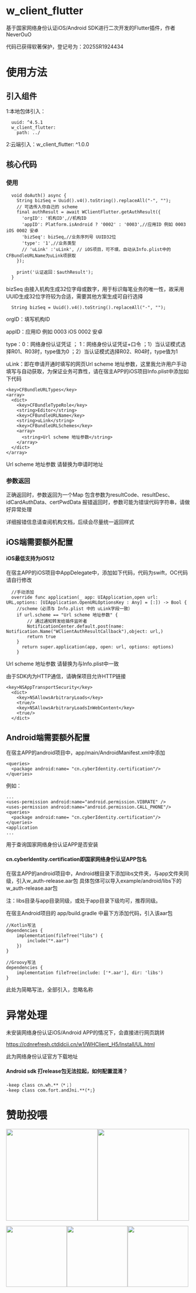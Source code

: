 # w_client_flutter

基于国家网络身份认证iOS/Android SDK进行二次开发的Flutter插件，作者NeverOuO

代码已获得软著保护，登记号为：2025SR1924434

# 使用方法
## 引入组件

1:本地包体引入：

```
  uuid: ^4.5.1
  w_client_flutter:
    path: ../
```
2:云端引入：w_client_flutter: ^1.0.0

## 核心代码

### 使用

```
  void doAuth() async {
    String bizSeq = Uuid().v4().toString().replaceAll("-", "");
    // 可选传入你自己的 scheme
    final authResult = await WClientFlutter.getAuthResult({
      'orgID': '机构ID',//机构ID
      'appID': Platform.isAndroid ? '0002' : '0003',//应用ID 例如 0003 iOS 0002 安卓
      'bizSeq': bizSeq,//业务序列号 UUID32位
      'type': '1',//业务类型
      // 'uLink' :'uLink', // iOS项目，可不填，自动从Info.plist中的CFBundleURLName为uLink项获取
    });

    print('认证返回：$authResult');
  }
```

bizSeq 由接入机构生成32位字母或数字，用于标识每笔业务的唯一性，故采用UUID生成32位字符较为合适，需要其他方案生成可自行选择
```
  String bizSeq = Uuid().v4().toString().replaceAll("-", "");
```
orgID：填写机构ID

appID：应用ID 例如 0003 iOS 0002 安卓

type：0：网络身份认证凭证 ； 1：网络身份认证凭证+口令 ；1）当认证模式选择R01、R03时，type值为0 ；2）当认证模式选择R02、R04时，type值为1

uLink：即在申请开通时填写的网页Url scheme 地址参数，这里我允许用户手动填写与自动获取，为保证业务可靠性，请在宿主APP的iOS项目Info.plist中添加如下代码
```
<key>CFBundleURLTypes</key>
<array>
  <dict>
    <key>CFBundleTypeRole</key>
    <string>Editor</string>
    <key>CFBundleURLName</key>
    <string>uLink</string>
    <key>CFBundleURLSchemes</key>
    <array>
      <string>Url scheme 地址参数</string>
    </array>
  </dict>
</array>
```

Url scheme 地址参数 请替换为申请时地址

### 参数返回

正确返回时，参数返回为一个Map
包含参数为resultCode、resultDesc、idCardAuthData、certPwdData
报错返回时，参数可能为错误代码字符串，请做好异常处理

详细报错信息请查阅机构文档，后续会尽量统一返回样式

## iOS端需要额外配置

#### iOS最低支持为iOS12

在宿主APP的iOS项目中AppDelegate中，添加如下代码，代码为swift，OC代码请自行修改
```
  //手动添加
  override func application(_ app: UIApplication,open url: URL,options: [UIApplication.OpenURLOptionsKey : Any] = [:]) -> Bool {
    //scheme（必须与 Info.plist 中的 uLink字段一致）
    if url.scheme == "Url scheme 地址参数" {
        // 通过通知转发给插件监听者
        NotificationCenter.default.post(name: Notification.Name("WClientAuthResultCallback"),object: url,)
        return true
    }
      return super.application(app, open: url, options: options)
    }
```

Url scheme 地址参数 请替换为与Info.plist中一致

由于SDK内为HTTP通信，请确保项目允许HTTP链接
```
<key>NSAppTransportSecurity</key>
  <dict>
    <key>NSAllowsArbitraryLoads</key>
    <true/>
    <key>NSAllowsArbitraryLoadsInWebContent</key>
    <true/>
  </dict>
```
## Android端需要额外配置

在宿主APP的android项目中，app/main/AndroidManifest.xml中添加
```
<queries>
  <package android:name= "cn.cyberIdentity.certification"/>
</queries>
```
例如：
```
...
<uses-permission android:name="android.permission.VIBRATE" />
<uses-permission android:name="android.permission.CALL_PHONE"/>
<queries>
  <package android:name= "cn.cyberIdentity.certification"/>
</queries>
<application
...
```
用于查询国家网络身份认证APP是否安装

#### cn.cyberIdentity.certification即国家网络身份认证APP包名

在宿主APP的android项目中，Android根目录下添加libs文件夹，与app文件夹同级，引入w_auth-release.aar包
具体包体可以导入example/android/libs下的w_auth-release.aar包

注：libs目录与app目录同级，或处于app目录下级均可，推荐同级。

在宿主Android项目的 app/build.gradle 中最下方添加代码，引入该aar包
```
//Kotlin写法
dependencies {
    implementation(fileTree("libs") {
        include("*.aar")
    })
}

//Groovy写法
dependencies {
    implementation fileTree(include: ['*.aar'], dir: 'libs')
}

```
此处为简略写法，全部引入，忽略名称

# 异常处理

未安装网络身份认证iOS/Android APP的情况下，会直接进行网页跳转

https://cdnrefresh.ctdidcii.cn/w1/WHClient_H5/Install/UL.html

此为网络身份认证官方下载地址

#### Android sdk 打release包无法拉起，如何配置混淆？
```
-keep class cn.wh.**（*；｝
-keep class com.fort.andJni.**(*;}
```

# 赞助投喂

 <img src="https://github.com/NeverOvO/NeverOvO/blob/main/alipay-2025.JPG" width="250" /><img src="https://github.com/NeverOvO/NeverOvO/blob/main/wepay-2025.JPG" width="250" />
 
 <img src="https://github.com/NeverOvO/NeverOvO/blob/main/okx-usdt-bnb.JPG" width="166" /><img src="https://github.com/NeverOvO/NeverOvO/blob/main/okx-usdt-tron.JPG" width="166" /><img src="https://github.com/NeverOvO/NeverOvO/blob/main/okx-usdt-okx.JPG" width="166" />






